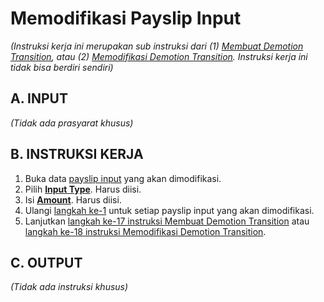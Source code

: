 # Memodifikasi Payslip Input

*(Instruksi kerja ini merupakan sub instruksi dari (1) [Membuat Demotion Transition](./membuat.md), atau (2) [Memodifikasi Demotion Transition](./modifikasi.md). Instruksi kerja ini tidak bisa berdiri sendiri)*

## A. INPUT

*(Tidak ada prasyarat khusus)*

## B. INSTRUKSI KERJA

1. <a name="l1">Buka</a> data [payslip input](./penjelasan.md#tabel-input-types) yang akan dimodifikasi.
2. Pilih **[Input Type](./penjelasan.md#field-transisi-input-type)**. Harus diisi.
3. Isi **[Amount](./penjelasan.md#field-transisi-input-type-amount)**. Harus diisi.
4. Ulangi [langkah ke-1](#l1) untuk setiap payslip input yang akan dimodifikasi.
5. Lanjutkan [langkah ke-17 instruksi Membuat Demotion Transition](./membuat.md#l17) atau [langkah ke-18 instruksi Memodifikasi Demotion Transition](./modifikasi.md#l18).

## C. OUTPUT

*(Tidak ada instruksi khusus)*
